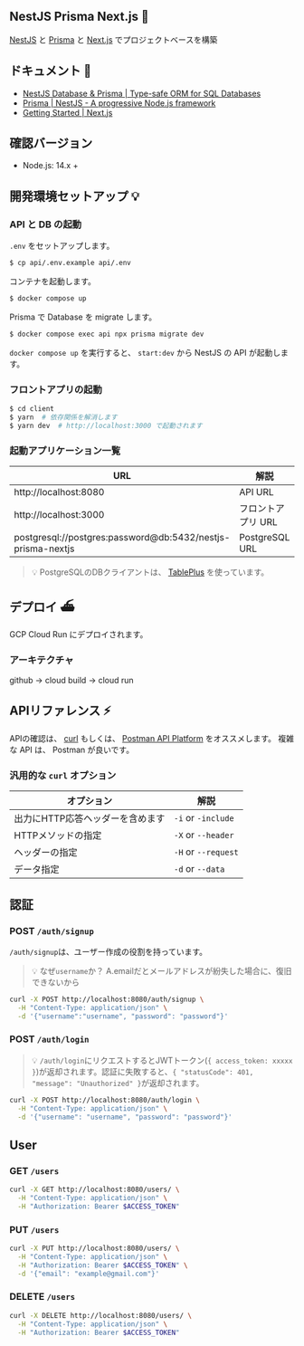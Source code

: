 ## NestJS Prisma Next.js 🚅

[NestJS](https://nestjs.com/) と [Prisma](https://www.prisma.io/) と [Next.js](https://nextjs.org/) でプロジェクトベースを構築

## ドキュメント 📃

- [NestJS Database & Prisma | Type-safe ORM for SQL Databases](https://www.prisma.io/nestjs)
- [Prisma | NestJS - A progressive Node.js framework](https://docs.nestjs.com/recipes/prisma#prisma)
- [Getting Started \| Next\.js](https://nextjs.org/docs/getting-started)

## 確認バージョン

- Node.js: 14.x +

## 開発環境セットアップ 💡

### API と DB の起動

`.env` をセットアップします。
``` bash
$ cp api/.env.example api/.env
```
コンテナを起動します。
```bash
$ docker compose up
```

Prisma で Database を migrate します。

``` bash
$ docker compose exec api npx prisma migrate dev
```

`docker compose up` を実行すると、 `start:dev` から NestJS の API が起動します。

### フロントアプリの起動

``` bash
$ cd client
$ yarn  # 依存関係を解消します
$ yarn dev  # http://localhost:3000 で起動されます
```

### 起動アプリケーション一覧

|URL|解説|
|---|---|
|http://localhost:8080|API URL|
|http://localhost:3000|フロントアプリ URL|
|postgresql://postgres:password@db:5432/nestjs-prisma-nextjs|PostgreSQL URL|

> 💡 PostgreSQLのDBクライアントは、 [TablePlus](https://tableplus.com/) を使っています。

## デプロイ ⛴

GCP Cloud Run にデプロイされます。

### アーキテクチャ

github -> cloud build -> cloud run

## APIリファレンス ⚡️

APIの確認は、 [curl](https://curl.se/docs/manpage.html) もしくは、 [Postman API Platform](https://www.postman.com/) をオススメします。
複雑な API は、 Postman が良いです。

### 汎用的な `curl` オプション

|オプション|解説|
|---|---|
|出力にHTTP応答ヘッダーを含めます|`-i` or `-include`|
|HTTPメソッドの指定|`-X` or `--header`|
|ヘッダーの指定|`-H` or `--request`|
|データ指定|`-d` or `--data`|

## 認証

### POST  `/auth/signup`

`/auth/signup`は、ユーザー作成の役割を持っています。

> 💡 なぜ`username`か？ A.emailだとメールアドレスが紛失した場合に、復旧できないから

```bash
curl -X POST http://localhost:8080/auth/signup \
  -H "Content-Type: application/json" \
  -d '{"username":"username", "password": "password"}'
```

### POST  `/auth/login`

> 💡 `/auth/login`にリクエストするとJWTトークン(`{ access_token: xxxxx }`)が返却されます。認証に失敗すると、`{ "statusCode": 401, "message": "Unauthorized" }`が返却されます。

```bash
curl -X POST http://localhost:8080/auth/login \
  -H "Content-Type: application/json" \
  -d '{"username": "username", "password": "password"}'
```

## User 

### GET `/users`

```bash
curl -X GET http://localhost:8080/users/ \
  -H "Content-Type: application/json" \
  -H "Authorization: Bearer $ACCESS_TOKEN"
```

### PUT `/users`

```bash
curl -X PUT http://localhost:8080/users/ \
  -H "Content-Type: application/json" \
  -H "Authorization: Bearer $ACCESS_TOKEN" \
  -d '{"email": "example@gmail.com"}'
```

### DELETE `/users`

```bash
curl -X DELETE http://localhost:8080/users/ \
  -H "Content-Type: application/json" \
  -H "Authorization: Bearer $ACCESS_TOKEN"
```

